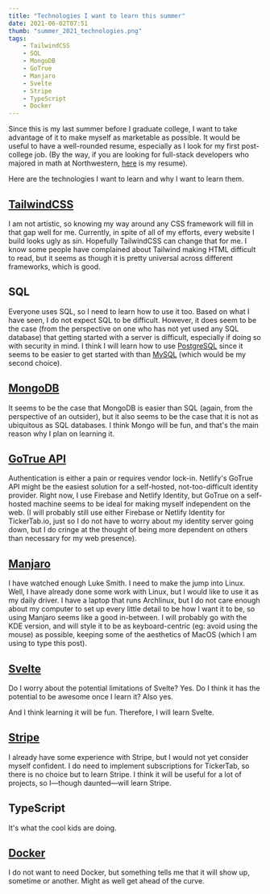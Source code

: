 ```yaml
---
title: "Technologies I want to learn this summer"
date: 2021-06-02T07:51
thumb: "summer_2021_technologies.png"
tags: 
    - TailwindCSS
    - SQL
    - MongoDB
    - GoTrue
    - Manjaro
    - Svelte
    - Stripe
    - TypeScript
    - Docker
---
```


Since this is my last summer before I graduate college, I want to take advantage of it to make myself as marketable as possible. It would be useful to have a well-rounded resume, especially as I look for my first post-college job. (By the way, if you are looking for full-stack developers who majored in math at Northwestern, [here](/assets/PDF/Christopher_Kapic_Resume_(Lucario).pdf) is my resume).

Here are the technologies I want to learn and why I want to learn them.

## [TailwindCSS](https://tailwindcss.com/)
<!-- <a href="https://tailwindcss.com/"><img src="/assets/img/tailwind-css.png" alt="Tailwind CSS" width="50"/></a> -->

I am not artistic, so knowing my way around any CSS framework will fill in that gap well for me. Currently, in spite of all of my efforts, every website I build looks ugly as sin. Hopefully TailwindCSS can change that for me. I know some people have complained about Tailwind making HTML difficult to read, but it seems as though it is pretty universal across different frameworks, which is good.

## SQL

Everyone uses SQL, so I need to learn how to use it too. Based on what I have seen, I do not expect SQL to be difficult. However, it does seem to be the case (from the perspective on one who has not yet used any SQL database) that getting started with a server is difficult, especially if doing so with security in mind. I think I will learn how to use [PostgreSQL](https://www.postgresql.org/) since it seems to be easier to get started with than [MySQL](https://www.mysql.com/) (which would be my second choice).

## [MongoDB](https://www.mongodb.com/)

It seems to be the case that MongoDB is easier than SQL (again, from the perspective of an outsider), but it also seems to be the case that it is not as ubiquitous as SQL databases. I think Mongo will be fun, and that's the main reason why I plan on learning it.

## [GoTrue API](https://github.com/netlify/gotrue)

Authentication is either a pain or requires vendor lock-in. Netlify's GoTrue API might be the easiest solution for a self-hosted, not-too-difficult identity provider. Right now, I use Firebase and Netlify Identity, but GoTrue on a self-hosted machine seems to be ideal for making myself independent on the web. (I will probably still use either Firebase or Netlify Identity for TickerTab.io, just so I do not have to worry about my identity server going down, but I do cringe at the thought of being more dependent on others than necessary for my web presence).

## [Manjaro](https://manjaro.org/)

I have watched enough Luke Smith. I need to make the jump into Linux. Well, I have already done some work with Linux, but I would like to use it as my daily driver. I have a laptop that runs Archlinux, but I do not care enough about my computer to set up every little detail to be how I want it to be, so using Manjaro seems like a good in-between. I will probably go with the KDE version, and will style it to be as keyboard-centric (eg: avoid using the mouse) as possible, keeping some of the aesthetics of MacOS (which I am using to type this post).

## [Svelte](https://svelte.dev/)

Do I worry about the potential limitations of Svelte? Yes. Do I think it has the potential to be awesome once I learn it? Also yes.

And I think learning it will be fun. Therefore, I will learn Svelte.

## [Stripe](https://stripe.com/)

I already have some experience with Stripe, but I would not yet consider myself confident. I do need to implement subscriptions for TickerTab, so there is no choice but to learn Stripe. I think it will be useful for a lot of projects, so I—though daunted—will learn Stripe.

## TypeScript

It's what the cool kids are doing.

## [Docker](https://www.docker.com/)

I do not want to need Docker, but something tells me that it will show up, sometime or another. Might as well get ahead of the curve.